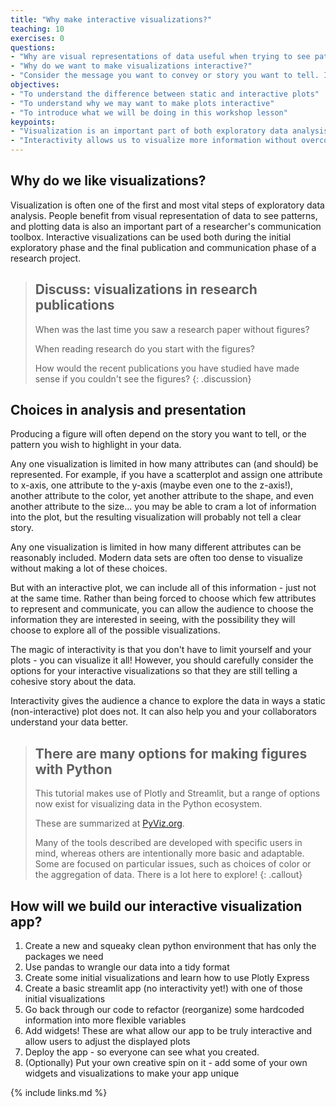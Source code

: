 ```yaml
---
title: "Why make interactive visualizations?"
teaching: 10
exercises: 0
questions:
- "Why are visual representations of data useful when trying to see patterns?"
- "Why do we want to make visualizations interactive?"
- "Consider the message you want to convey or story you want to tell. Is it clearer with some interactivity?"
objectives:
- "To understand the difference between static and interactive plots"
- "To understand why we may want to make plots interactive"
- "To introduce what we will be doing in this workshop lesson"
keypoints:
- "Visualization is an important part of both exploratory data analysis and communicating results"
- "Interactivity allows us to visualize more information without overcomplicating a single plot"
---
```


## Why do we like visualizations?

Visualization is often one of the first and most vital steps of exploratory data analysis. 
People benefit from visual representation of data to see patterns, and plotting data is also an important part of a researcher's communication toolbox.
Interactive visualizations can be used both during the initial exploratory phase and the final publication and communication phase of a research project.

> ## Discuss: visualizations in research publications
>
> When was the last time you saw a research paper without figures?
>
> When reading research do you start with the figures?
>
> How would the recent publications you have studied have made sense if you couldn't see the figures?
{: .discussion}

## Choices in analysis and presentation

Producing a figure will often depend on the story you want to tell, or the pattern you wish to highlight in your data.

Any one visualization is limited in how many attributes can (and should) be represented. For example, if you have a scatterplot and assign one attribute to x-axis, one attribute to the y-axis (maybe even one to the z-axis!), another attribute to the color, yet another attribute to the shape, and even another attribute to the size... you may be able to cram a lot of information into the plot, but the resulting visualization will probably not tell a clear story.

Any one visualization is limited in how many different attributes can be reasonably included. Modern data sets are often too dense to visualize without making a lot of these choices.

But with an interactive plot, we can include all of this information - just not at the same time. Rather than being forced to choose which few attributes to represent and communicate, you can allow the audience to choose the information they are interested in seeing, with the possibility they will choose to explore all of the possible visualizations.

The magic of interactivity is that you don't have to limit yourself and your plots - you can visualize it all! However, you should carefully consider the options for your interactive visualizations so that they are still telling a cohesive story about the data.

Interactivity gives the audience a chance to explore the data in ways a static (non-interactive) plot does not.  It can also help you and your collaborators understand your data better.

> ## There are many options for making figures with Python
>
> This tutorial makes use of Plotly and Streamlit, but a range of options now exist for visualizing data in the Python ecosystem.
>
> These are summarized at [PyViz.org](https://pyviz.org/tools.html).
>
> Many of the tools described are developed with specific users in mind, whereas others are intentionally more basic and adaptable. Some are focused on particular issues, such as choices of color or the aggregation of data. There is a lot here to explore!
{: .callout}

## How will we build our interactive visualization app?

1. Create a new and squeaky clean python environment that has only the packages we need
2. Use pandas to wrangle our data into a tidy format
3. Create some initial visualizations and learn how to use Plotly Express
4. Create a basic streamlit app (no interactivity yet!) with one of those initial visualizations
5. Go back through our code to refactor (reorganize) some hardcoded information into more flexible variables
6. Add widgets! These are what allow our app to be truly interactive and allow users to adjust the displayed plots
7. Deploy the app - so everyone can see what you created.
8. (Optionally) Put your own creative spin on it - add some of your own widgets and visualizations to make your app unique


{% include links.md %}
